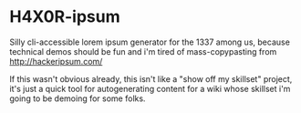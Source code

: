 # H4X0R-ipsum
Silly cli-accessible lorem ipsum generator for the 1337 among us, because technical demos should be fun and i'm tired of mass-copypasting from http://hackeripsum.com/

If this wasn't obvious already, this isn't like a "show off my skillset" project, it's just a quick tool for autogenerating content for a wiki whose skillset i'm going to be demoing for some folks. 
